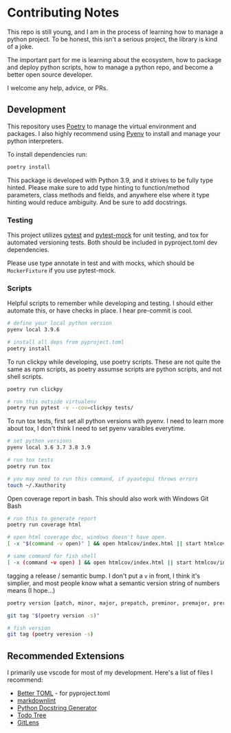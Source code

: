 # Contributing Notes

This repo is still young, and I am in the process of learning how to manage a python project. To be honest, this isn't a serious project, the library is kind of a joke.

The important part for me is learning about the ecosystem, how to package and deploy python scripts, how to manage a python repo, and become a better open source developer.

I welcome any help, advice, or PRs.

## Development

This repository uses [Poetry][1] to manage the virtual environment and packages. I also highly recommend using [Pyenv][2] to install and manage your python interpreters.

To install dependencies run:

```bash
poetry install
```

This package is developed with Python 3.9, and it strives to be fully type hinted. Please make sure to add type hinting to function/method parameters, class methods and fields, and anywhere else where it type hinting would reduce ambiguity. And be sure to add docstrings.

### Testing

This project utilizes [pytest][3] and [pytest-mock][4] for unit testing, and tox for automated versioning tests. Both should be included in pyproject.toml dev dependencies.

Please use type annotate in test and with mocks, which should be `MockerFixture` if you use pytest-mock.

### Scripts

Helpful scripts to remember while developing and testing. I should either automate this, or have checks in place. I hear pre-commit is cool.

```bash
# define your local python version
pyenv local 3.9.6

# install all deps from pyproject.toml
poetry install
```

To run clickpy while developing, use poetry scripts. These are not quite the same as npm scripts, as poetry assumse scripts are python scripts, and not shell scripts.

```bash
poetry run clickpy
```

```bash
# run this outside virtualenv
poetry run pytest -v --cov=clickpy tests/
```

To run tox tests, first set all python versions with pyenv. I need to learn more about tox, I don't think I need to set pyenv varaibles everytime.

```bash
# set python versions
pyenv local 3.6 3.7 3.8 3.9

# run tox tests
poetry run tox

# you may need to run this command, if pyautogui throws errors
touch ~/.Xauthority
```

Open coverage report in bash. This should also work with Windows Git Bash

```bash
# run this to generate report
poetry run coverage html

# open html coverage doc, windows doesn't have open.
[ -x "$(command -v open)" ] && open htmlcov/index.html || start htmlcov/index.html

# same command for fish shell
[ -x (command -v open) ] && open htmlcov/index.html || start htmlcov/index.html
```

tagging a release / semantic bump. I don't put a `v` in front, I think it's simplier, and most people know what a semantic version string of numbers means (I hope...)

```bash
poetry version [patch, minor, major, prepatch, preminor, premajor, prerelease]

git tag "$(poetry version -s)"

# fish version
git tag (poetry veresion -s)
```

## Recommended Extensions

I primarily use vscode for most of my development. Here's a list of files I recommend:

- [Better TOML](https://marketplace.visualstudio.com/items?itemName=bungcip.better-toml) - for pyproject.toml
- [markdownlint](https://marketplace.visualstudio.com/items?itemName=DavidAnson.vscode-markdownlint)
- [Python Docstring Generator](https://marketplace.visualstudio.com/items?itemName=njpwerner.autodocstring)
- [Todo Tree](https://marketplace.visualstudio.com/items?itemName=Gruntfuggly.todo-tree)
- [GitLens](https://marketplace.visualstudio.com/items?itemName=eamodio.gitlens)

[1]: https://github.com/python-poetry/poetry
[2]: https://github.com/pyenv/pyenv
[3]: https://github.com/pytest-dev/pytest
[4]: https://github.com/pytest-dev/pytest-mock
